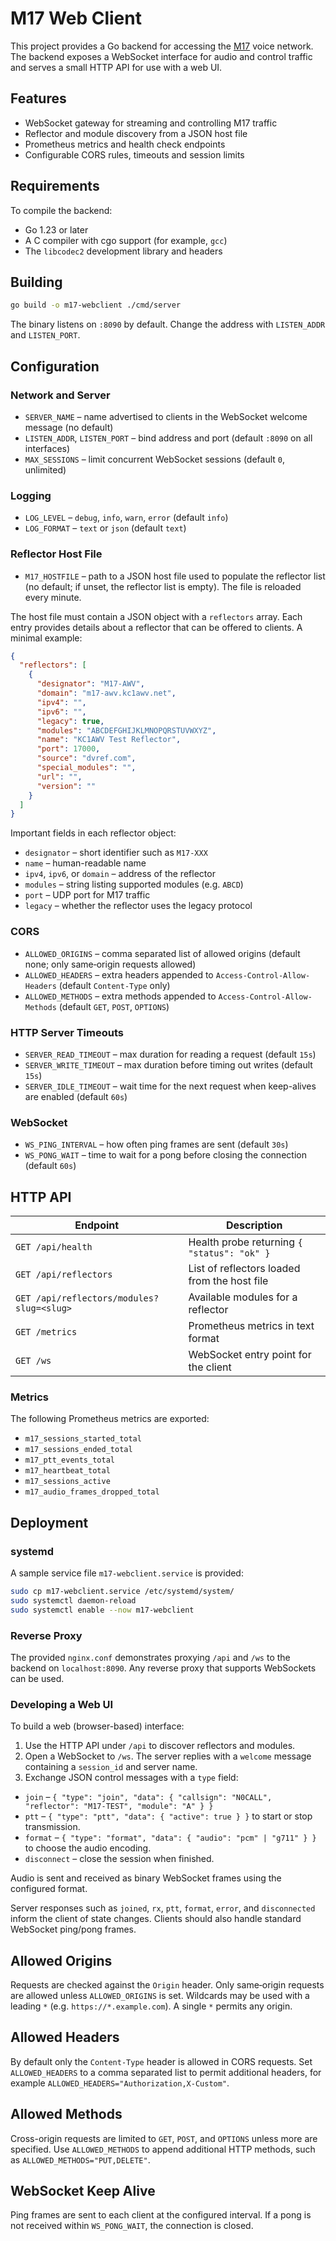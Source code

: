 # M17 Web Client

This project provides a Go backend for accessing the [M17](https://m17project.org/) voice network. The backend exposes a WebSocket interface for audio and control traffic and serves a small HTTP API for use with a web UI.

## Features

- WebSocket gateway for streaming and controlling M17 traffic
- Reflector and module discovery from a JSON host file
- Prometheus metrics and health check endpoints
- Configurable CORS rules, timeouts and session limits

## Requirements

To compile the backend:

- Go 1.23 or later
- A C compiler with cgo support (for example, `gcc`)
- The `libcodec2` development library and headers

## Building

```bash
go build -o m17-webclient ./cmd/server
```

The binary listens on `:8090` by default. Change the address with `LISTEN_ADDR` and `LISTEN_PORT`.

## Configuration

### Network and Server
- `SERVER_NAME` – name advertised to clients in the WebSocket welcome message (no default)
- `LISTEN_ADDR`, `LISTEN_PORT` – bind address and port (default `:8090` on all interfaces)
- `MAX_SESSIONS` – limit concurrent WebSocket sessions (default `0`, unlimited)

### Logging
- `LOG_LEVEL` – `debug`, `info`, `warn`, `error` (default `info`)
- `LOG_FORMAT` – `text` or `json` (default `text`)

### Reflector Host File
- `M17_HOSTFILE` – path to a JSON host file used to populate the reflector list (no default; if unset, the reflector list is empty). The file is reloaded every minute.

The host file must contain a JSON object with a `reflectors` array. Each entry provides details about a reflector that can be offered to clients. A minimal example:

```json
{
  "reflectors": [
    {
      "designator": "M17-AWV",
      "domain": "m17-awv.kc1awv.net",
      "ipv4": "",
      "ipv6": "",
      "legacy": true,
      "modules": "ABCDEFGHIJKLMNOPQRSTUVWXYZ",
      "name": "KC1AWV Test Reflector",
      "port": 17000,
      "source": "dvref.com",
      "special_modules": "",
      "url": "",
      "version": ""
    }
  ]
}
```

Important fields in each reflector object:

- `designator` – short identifier such as `M17-XXX`
- `name` – human-readable name
- `ipv4`, `ipv6`, or `domain` – address of the reflector
- `modules` – string listing supported modules (e.g. `ABCD`)
- `port` – UDP port for M17 traffic
- `legacy` – whether the reflector uses the legacy protocol

### CORS
- `ALLOWED_ORIGINS` – comma separated list of allowed origins (default none; only same‑origin requests allowed)
- `ALLOWED_HEADERS` – extra headers appended to `Access-Control-Allow-Headers` (default `Content-Type` only)
- `ALLOWED_METHODS` – extra methods appended to `Access-Control-Allow-Methods` (default `GET`, `POST`, `OPTIONS`)

### HTTP Server Timeouts
- `SERVER_READ_TIMEOUT` – max duration for reading a request (default `15s`)
- `SERVER_WRITE_TIMEOUT` – max duration before timing out writes (default `15s`)
- `SERVER_IDLE_TIMEOUT` – wait time for the next request when keep-alives are enabled (default `60s`)

### WebSocket
- `WS_PING_INTERVAL` – how often ping frames are sent (default `30s`)
- `WS_PONG_WAIT` – time to wait for a pong before closing the connection (default `60s`)

## HTTP API

| Endpoint | Description |
|----------|-------------|
| `GET /api/health` | Health probe returning `{ "status": "ok" }` |
| `GET /api/reflectors` | List of reflectors loaded from the host file |
| `GET /api/reflectors/modules?slug=<slug>` | Available modules for a reflector |
| `GET /metrics` | Prometheus metrics in text format |
| `GET /ws` | WebSocket entry point for the client |

### Metrics

The following Prometheus metrics are exported:

- `m17_sessions_started_total`
- `m17_sessions_ended_total`
- `m17_ptt_events_total`
- `m17_heartbeat_total`
- `m17_sessions_active`
- `m17_audio_frames_dropped_total`

## Deployment

### systemd
A sample service file `m17-webclient.service` is provided:

```bash
sudo cp m17-webclient.service /etc/systemd/system/
sudo systemctl daemon-reload
sudo systemctl enable --now m17-webclient
```

### Reverse Proxy
The provided `nginx.conf` demonstrates proxying `/api` and `/ws` to the backend on `localhost:8090`. Any reverse proxy that supports WebSockets can be used.

### Developing a Web UI
To build a web (browser-based) interface:

1. Use the HTTP API under `/api` to discover reflectors and modules.
2. Open a WebSocket to `/ws`. The server replies with a `welcome` message containing a `session_id` and server name.
3. Exchange JSON control messages with a `type` field:
  - `join` – `{ "type": "join", "data": { "callsign": "N0CALL", "reflector": "M17-TEST", "module": "A" } }`
  - `ptt` – `{ "type": "ptt", "data": { "active": true } }` to start or stop transmission.
  - `format` – `{ "type": "format", "data": { "audio": "pcm" | "g711" } }` to choose the audio encoding.
  - `disconnect` – close the session when finished.

Audio is sent and received as binary WebSocket frames using the configured format.

Server responses such as `joined`, `rx`, `ptt`, `format`, `error`, and `disconnected` inform the client of state changes. Clients should also handle standard WebSocket ping/pong frames.

## Allowed Origins

Requests are checked against the `Origin` header.  Only same‑origin requests are allowed unless `ALLOWED_ORIGINS` is set. Wildcards may be used with a leading `*` (e.g. `https://*.example.com`). A single `*` permits any origin.

## Allowed Headers

By default only the `Content-Type` header is allowed in CORS requests. Set `ALLOWED_HEADERS` to a comma separated list to permit additional headers, for example `ALLOWED_HEADERS="Authorization,X-Custom"`.

## Allowed Methods

Cross-origin requests are limited to `GET`, `POST`, and `OPTIONS` unless more are specified. Use `ALLOWED_METHODS` to append additional HTTP methods, such as `ALLOWED_METHODS="PUT,DELETE"`.

## WebSocket Keep Alive

Ping frames are sent to each client at the configured interval. If a pong is not received within `WS_PONG_WAIT`, the connection is closed.
